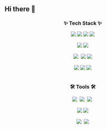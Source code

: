 ## Hi there 👋

<!--내용 부분-->
<h3 align="center">✨ Tech Stack ✨</h3>
<div align="center">
  <img src="https://img.shields.io/badge/java-007396?style=for-the-badge&logo=java&logoColor=white"> 
   <img src="https://img.shields.io/badge/mongoDB-47A248?style=for-the-badge&logo=MongoDB&logoColor=white">
  <img src="https://img.shields.io/badge/node.js-339933?style=for-the-badge&logo=Node.js&logoColor=white">
  <img src="https://img.shields.io/badge/express-000000?style=for-the-badge&logo=express&logoColor=white">
</div>

<br>

<div align="center">
  <img src="https://img.shields.io/badge/springboot-6DB33F.svg?style=for-the-badge&logo=springboot&logoColor=ffffff" />
  <img src="https://img.shields.io/badge/springsecurity-6DB33F.svg?style=for-the-badge&logo=springsecurity&logoColor=ffffff" />
</div>

<br>

<div align="center">
  <img src="https://img.shields.io/badge/css3-1572B6.svg?style=for-the-badge&logo=css3&logoColor=white" />&nbsp
  <img src="https://img.shields.io/badge/jwt-000000.svg?style=for-the-badge&logo=jsonwebtokens&logoColor=ffffff" />
  <img src="https://img.shields.io/badge/Query DSL-669DF6.svg?style=for-the-badge&logo=Query DSL&logoColor=ffffff" />
</div>

<br>

<div align="center">
<img src="https://img.shields.io/badge/mysql-red.svg?style=for-the-badge&logo=mysql&logoColor=ffffff" />
<img src="https://img.shields.io/badge/docker-2496ED.svg?style=for-the-badge&logo=docker&logoColor=ffffff" />
<img src="https://img.shields.io/badge/aws-232F3E.svg?style=for-the-badge&logo=amazonwebservices&logoColor=ffffff" />
</div>

<br>

<h3 align="center">🛠 Tools 🛠</h3>
<div align="center">
  <img src="https://img.shields.io/badge/git-F05033.svg?style=for-the-badge&logo=git&logoColor=white" />&nbsp
  <img src="https://img.shields.io/badge/github-181717.svg?style=for-the-badge&logo=github&logoColor=white" />&nbsp
  <img src="https://img.shields.io/badge/Notion-F3F3F3.svg?style=for-the-badge&logo=notion&logoColor=black" />&nbsp
</div>

<br>

<div align="center">
  <img src="https://img.shields.io/badge/postman-FF6C37.svg?style=for-the-badge&logo=postman&logoColor=ffffff" />
  <img src="https://img.shields.io/badge/swagger-85EA2D.svg?style=for-the-badge&logo=swagger&logoColor=ffffff" />
</div>


<br>

<div align="center">
  <img src="https://img.shields.io/badge/VSCode-2C2C32.svg?style=for-the-badge&logo=visual-studio-code&logoColor=22ABF3" />&nbsp
  <img src="https://img.shields.io/badge/intellij-000000.svg?style=for-the-badge&logo=intellijidea&logoColor=ffffff" />
<!--   <img src="https://img.shields.io/badge/Colab-2C2C32.svg?style=for-the-badge&logo=googlecolab&logoColor=F9AB00" />&nbsp -->
</div>

<br>

<!--
**YachaTree/YachaTree** is a ✨ _special_ ✨ repository because its `README.md` (this file) appears on your GitHub profile.

Here are some ideas to get you started:

- 🔭 I’m currently working on ...
- 🌱 I’m currently learning ...
- 👯 I’m looking to collaborate on ...
- 🤔 I’m looking for help with ...
- 💬 Ask me about ...
- 📫 How to reach me: ...
- 😄 Pronouns: ...
- ⚡ Fun fact: ...
-->
